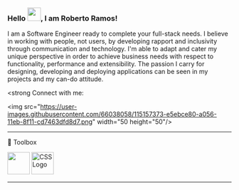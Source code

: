 ### Hello <img src="https://raw.githubusercontent.com/MartinHeinz/MartinHeinz/master/wave.gif" width="30px">, I am Roberto Ramos!

I am a Software Engineer ready to complete your full-stack needs. I believe in working with people, not users, by developing rapport and inclusivity through communication and technology. I'm able to adapt and cater my unique perspective in order to achieve business needs with respect to functionality, performance and extensibility. The passion I carry for designing, developing and deploying applications can be seen in my projects and my can-do attitude.

<strong Connect with me: </strong>

<img src="https://user-images.githubusercontent.com/66038058/115157373-e5ebce80-a056-11eb-8f11-cd7463dfd8d7.png" width="50 height="50"/>


--------

🧰 Toolbox

<img src="https://user-images.githubusercontent.com/66038058/115157445-467b0b80-a057-11eb-8f1e-22b7f46a02e9.png" width="50" height="50"/> 
<img src="https://cdn.worldvectorlogo.com/logos/css3.svg" alt="CSS Logo" width="50" height="50"/>

--------
